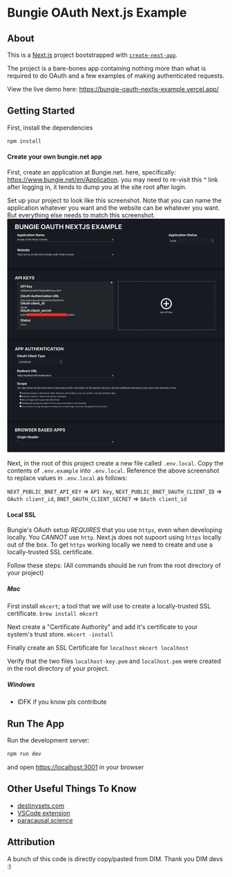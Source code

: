 
# Bungie OAuth Next.js Example

## About
This is a [Next.js](https://nextjs.org/) project bootstrapped with [`create-next-app`](https://github.com/vercel/next.js/tree/canary/packages/create-next-app).

The project is a bare-bones app containing nothing more than what is required to do OAuth and a few examples of making authenticated requests.

View the live demo here: https://bungie-oauth-nextjs-example.vercel.app/

## Getting Started

First, install the dependencies

```bash
npm install
```

#### Create your own bungie.net app
First, create an application at Bungie.net.
here, specifically: https://www.bungie.net/en/Application.
you may need to re-visit this ^ link after logging in, it tends to dump you at the site root after login.

Set up your project to look like this screenshot. Note that you can name the application whatever you want and the website can be whatever you want. But everything else needs to match this screenshot.
![Bungie App Setup Screenshot](readme-images/setup.png)


Next, in the root of this project create a new file called `.env.local`.
Copy the contents of `.env.example` into `.env.local`.
Reference the above screenshot to replace values in `.env.local` as follows:

`NEXT_PUBLIC_BNET_API_KEY` => `API Key`,
`NEXT_PUBLIC_BNET_OAUTH_CLIENT_ID` => `OAuth client_id`,
`BNET_OAUTH_CLIENT_SECRET` => `OAuth client_id`

#### Local SSL
Bungie's OAuth setup *REQUIRES* that you use `https`, even when developing locally. You *CANNOT* use `http`. Next.js does not supoort using `https` locally out of the box. To get `https` working locally we need to create and use a locally-trusted SSL certificate.

Follow these steps: (All commands should be run from the root directory of your project)
##### Mac
First install `mkcert`; a tool that we will use to create a locally-trusted SSL certificate.
`brew install mkcert`

Next create a "Certificate Authority" and add it's certificate to your system's trust store.
`mkcert -install`

Finally create an SSL Certificate for `localhost`
`mkcert localhost`

Verify that the two files `localhost-key.pem` and `localhost.pem` were created in the root directory of your project.

##### Windows
- IDFK if you know pls contribute

## Run The App
Run the development server:

```bash
npm run dev
```

and open [https://localhost:3001](https://localhost:3001) in your browser

## Other Useful Things To Know
- [destinysets.com](https://data.destinysets.com)
- [VSCode extension](https://marketplace.visualstudio.com/items?itemName=d2api.d2-defs-lookup)
- [paracausal.science](https://paracausal.science/guide/api/app-setup)

## Attribution
A bunch of this code is directly copy/pasted from DIM. Thank you DIM devs :)